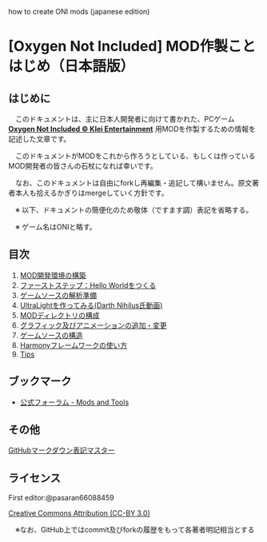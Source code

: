 how to create ONI mods (japanese edition)

# [Oxygen Not Included] MOD作製ことはじめ（日本語版）

## はじめに

　このドキュメントは、主に日本人開発者に向けて書かれた、PCゲーム **[Oxygen Not Included © Klei Entertainment](https://www.klei.com/games/oxygen-not-included)** 用MODを作製するための情報を記述した文章です。

　このドキュメントがMODをこれから作ろうとしている、もしくは作っているMOD開発者の皆さんの石杖になれば幸いです。

　なお、このドキュメントは自由にforkし再編集・追記して構いません。原文著者本人も拾えるかぎりはmergeしていく方針です。

　※ 以下、ドキュメントの簡便化のため敬体（ですます調）表記を省略する。

　※ ゲーム名はONIと略す。


## 目次

1. [MOD開発環境の構築](configure_mod_dev_env.md)
1. [ファーストステップ：Hello Worldをつくる](first_step_hello_world.md)
1. [ゲームソースの解析準備](analysing_game_sources.md)
1. [UltraLightを作ってみる(Darth Nihilus氏動画)](making_ultra_lights.md)
1. [MODディレクトリの構成](mod_directory_hierarchy.md)
1. [グラフィック及びアニメーションの追加・変更](changing_or_adding_graphics.md)
1. [ゲームソースの構造](in_game_structure.md)
1. [Harmonyフレームワークの使い方](harmony_flamework_guide.md)
1. [Tips](tips.md)


## ブックマーク

- [公式フォーラム - Mods and Tools](https://forums.kleientertainment.com/forums/forum/204-oxygen-not-included-mods-and-tools/)


## その他

[GitHubマークダウン表記マスター](https://guides.github.com/features/mastering-markdown/)


## ライセンス

First editor:@pasaran66088459

[Creative Commons Attribution (CC-BY 3.0)](http://creativecommons.org/licenses/by/3.0/)

　※なお、GitHub上ではcommit及びforkの履歴をもって各著者明記相当とする

